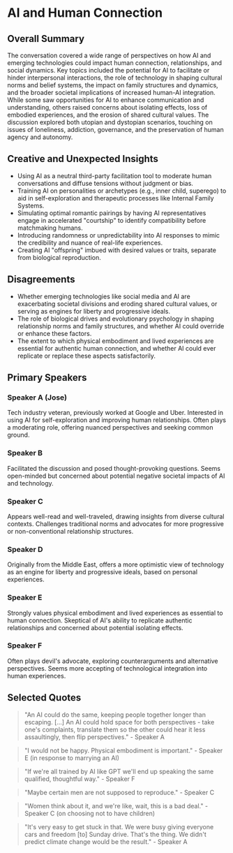 # AI and Human Connection

## Overall Summary
The conversation covered a wide range of perspectives on how AI and emerging technologies could impact human connection, relationships, and social dynamics. Key topics included the potential for AI to facilitate or hinder interpersonal interactions, the role of technology in shaping cultural norms and belief systems, the impact on family structures and dynamics, and the broader societal implications of increased human-AI integration. While some saw opportunities for AI to enhance communication and understanding, others raised concerns about isolating effects, loss of embodied experiences, and the erosion of shared cultural values. The discussion explored both utopian and dystopian scenarios, touching on issues of loneliness, addiction, governance, and the preservation of human agency and autonomy.

## Creative and Unexpected Insights
- Using AI as a neutral third-party facilitation tool to moderate human conversations and diffuse tensions without judgment or bias.
- Training AI on personalities or archetypes (e.g., inner child, superego) to aid in self-exploration and therapeutic processes like Internal Family Systems.
- Simulating optimal romantic pairings by having AI representatives engage in accelerated "courtship" to identify compatibility before matchmaking humans.
- Introducing randomness or unpredictability into AI responses to mimic the credibility and nuance of real-life experiences.
- Creating AI "offspring" imbued with desired values or traits, separate from biological reproduction.

## Disagreements
- Whether emerging technologies like social media and AI are exacerbating societal divisions and eroding shared cultural values, or serving as engines for liberty and progressive ideals.
- The role of biological drives and evolutionary psychology in shaping relationship norms and family structures, and whether AI could override or enhance these factors.
- The extent to which physical embodiment and lived experiences are essential for authentic human connection, and whether AI could ever replicate or replace these aspects satisfactorily.

## Primary Speakers
### Speaker A (Jose)
Tech industry veteran, previously worked at Google and Uber. Interested in using AI for self-exploration and improving human relationships. Often plays a moderating role, offering nuanced perspectives and seeking common ground.

### Speaker B
Facilitated the discussion and posed thought-provoking questions. Seems open-minded but concerned about potential negative societal impacts of AI and technology.

### Speaker C
Appears well-read and well-traveled, drawing insights from diverse cultural contexts. Challenges traditional norms and advocates for more progressive or non-conventional relationship structures.

### Speaker D
Originally from the Middle East, offers a more optimistic view of technology as an engine for liberty and progressive ideals, based on personal experiences.

### Speaker E
Strongly values physical embodiment and lived experiences as essential to human connection. Skeptical of AI's ability to replicate authentic relationships and concerned about potential isolating effects.

### Speaker F
Often plays devil's advocate, exploring counterarguments and alternative perspectives. Seems more accepting of technological integration into human experiences.

## Selected Quotes
> "An AI could do the same, keeping people together longer than escaping. [...] An AI could hold space for both perspectives - take one's complaints, translate them so the other could hear it less assaultingly, then flip perspectives." - Speaker A

> "I would not be happy. Physical embodiment is important." - Speaker E (in response to marrying an AI)

> "If we're all trained by AI like GPT we'll end up speaking the same qualified, thoughtful way." - Speaker F

> "Maybe certain men are not supposed to reproduce." - Speaker C

> "Women think about it, and we're like, wait, this is a bad deal." - Speaker C (on choosing not to have children)

> "It's very easy to get stuck in that. We were busy giving everyone cars and freedom [to] Sunday drive. That's the thing. We didn't predict climate change would be the result." - Speaker A